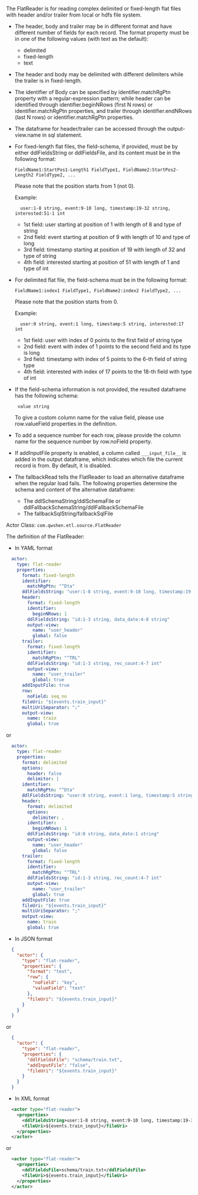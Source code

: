 The FlatReader is for reading complex delimited or fixed-length flat files with header and/or trailer from local or hdfs file system.

- The header, body and trailer may be in different format and have different number of fields for each record. The format property must be in one of the following values (with text as the default):
  - delimited
  - fixed-length
  - text

- The header and body may be delimited with different delimiters while the trailer is in fixed-length.

- The identifier of Body can be specified by identifier.matchRgPtn property with a regular-expression pattern; while header can be identified through identifier.beginNRows (first N rows) or identifier.matchRgPtn properties, and trailer through identifier.endNRows (last N rows) or identifier.matchRgPtn properties.
- The dataframe for header/trailer can be accessed through the output-view.name in sql statement.

- For fixed-length flat files, the field-schema, if provided, must be by either ddlFieldsString or ddlFieldsFile, and its content must be in the following format:
    ```
    FieldName1:StartPos1-Length1 FieldType1, FieldName2:StartPos2-Length2 FieldType2, ... 
    ```
    Please note that the position starts from 1 (not 0).

    Example:
    ```
      user:1-8 string, event:9-10 long, timestamp:19-32 string, interested:51-1 int
    ```
    - 1st field: user starting at position of 1 with length of 8 and type of string
    - 2nd field: event starting at position of 9 with length of 10 and type of long
    - 3rd field: timestamp starting at position of 19 with length of 32 and type of string
    - 4th field: interested starting at position of 51 with length of 1 and type of int  
  

- For delimited flat file, the field-schema must be in the following format:
    ```
    FieldName1:index1 FieldType1, FieldName2:index2 FieldType2, ...
    ```
    Please note that the position starts from 0.

    Example:
    ```
      user:0 string, event:1 long, timestamp:5 string, interested:17 int
    ```
    - 1st field: user with index of 0 points to the first field of string type
    - 2nd field: event with index of 1 points to the second field and its type is long
    - 3rd field: timestamp with index of 5 points to the 6-th field  of string type
    - 4th field: interested with index of 17 points to the 18-th field with type of int  


- If the field-schema information is not provided, the resulted dataframe has the following schema:
    ```
     value string
    ```
    To give a custom column name for the value field, please use row.valueField properties in the definition.

- To add a sequence number for each row, please provide the column name for the sequence number by row.noField property.  

- If addInputFile property is enabled, a column called ```___input_file__``` is added in the output dataframe, which indicates which file the current record is from. By default, it is disabled.

- The fallbackRead tells the FlatReader to load an alternative dataframe when the regular load fails. The following properties determine the schema and content of the alternative dataframe:
  - The ddlSchemaString/ddlSchemaFile or ddlFallbackSchemaString/ddlFallbackSchemaFile
  - The fallbackSqlString/fallbackSqlFile

Actor Class: `com.qwshen.etl.source.FlatReader`

The definition of the FlatReader:

- In YAML format
```yaml
  actor:
    type: flat-reader
    properties:
      format: fixed-length
      identifier:
        matchRgPtn: "^Dta"
      ddlFieldsString: "user:1-8 string, event:9-10 long, timestamp:19-32 string, interested:51-1 int"
      header:
        format: fixed-length
        identifier:
          beginNRows: 1
        ddlFieldsString: "id:1-3 string, data_date:4-8 string"
        output-view:
          name: "user_header"
          global: false
      trailer:
        format: fixed-length
        identifier:
          matchRgPtn: "^TRL"
        ddlFieldsString: "id:1-3 string, rec_count:4-7 int"
        output-view:
          name: "user_trailer"
          global: true
      addInputFile: true
      row:
        noField: seq_no
      fileUri: "${events.train_input}"
      multiUriSeparator: ";"
      output-view:
        name: train
        global: true
```
or
```yaml
  actor:
    type: flat-reader
    properties:
      format: delimited
      options:
        header: false
        delimitor: |
      identifier:
        matchRgPtn: "^Dta"
      ddlFieldsString: "user:0 string, event:1 long, timestamp:5 string, interested:11 int"
      header:
        format: delimited
        options:
          delimiter: ,
        identifier:
          beginNRows: 1
        ddlFieldsString: "id:0 string, data_date:1 string"
        output-view:
          name: "user_header"
          global: false
      trailer:
        format: fixed-length
        identifier:
          matchRgPtn: "^TRL"
        ddlFieldsString: "id:1-3 string, rec_count:4-7 int"
        output-view:
          name: "user_trailer"
          global: true
      addInputFile: true
      fileUri: "${events.train_input}"
      multiUriSeparator: ";"
      output-view:
        name: train
        global: true
```

- In JSON format
```json
  {
    "actor": {
      "type": "flat-reader",
      "properties": {
        "format": "text",
        "row": {
          "noField": "key",
          "valueField": "text"
        },
        "fileUri": "${events.train_input}"
      }
    }
  }
```
or
```json
  {
    "actor": {
      "type": "flat-reader",
      "properties": {
        "ddlFieldsFile": "schema/train.txt",
        "addInputFile": "false",
        "fileUri": "${events.train_input}"
      }
    }
  }
```

- In XML format
```xml
  <actor type="flat-reader">
    <properties>
      <ddlFieldsString>user:1-8 string, event:9-10 long, timestamp:19-32 string, interested:51-1 int</ddlFieldsString>
      <fileUri>${events.train_input}</fileUri>
    </properties>
  </actor>
```
or 
```xml
  <actor type="flat-reader">
    <properties>
      <ddlFieldsFile>schema/train.txt</ddlFieldsFile>
      <fileUri>${events.train_input}</fileUri>
    </properties>
  </actor>
```
